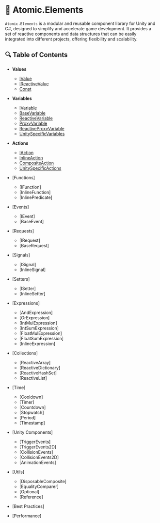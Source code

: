 # 📘 Atomic.Elements

`Atomic.Elements` is a modular and reusable component library for Unity and C#, designed to simplify and accelerate game development. It provides a set of reactive components and data structures that can be easily integrated into different projects, offering flexibility and scalability.

## 🔍 Table of Contents

- **Values**
  - [IValue](Values/IValue.md)
  - [IReactiveValue](Values/IReactiveValue.md)
  - [Const](Values/Const.md)

- **Variables**
  - [IVariable](Variables/IVariable.md)
  - [BaseVariable](Variables/BaseVariable.md)
  - [ReactiveVariable](Variables/ReactiveVariable.md)
  - [ProxyVariable](Variables/ProxyVariable.md)
  - [ReactiveProxyVariable](Variables/ReactiveProxyVariable.md)
  - [UnitySpecificVariables](Variables/UnitySpecificVariables.md)

- **Actions**
  - [IAction](Actions/IAction.md) 
  - [InlineAction](Actions/InlineAction.md)
  - [CompositeAction](Actions/CompositeAction.md)
  - [UnitySpecificActions](Actions/UnitySpecificActions.md)
  
- [Functions]
  - [IFunction] 
  - [InlineFunction]
  - [InlinePredicate]

- [Events]
  - [IEvent]
  - [BaseEvent]
  
- [Requests]
  - [IRequest]
  - [BaseRequest]

- [Signals]
  - [ISignal]
  - [InlineSignal]

- [Setters]
  - [ISetter]
  - [InlineSetter]

- [Expressions]
  - [AndExpression]
  - [OrExpression]
  - [IntMulExpression]
  - [IntSumExpression]
  - [FloatMulExpression]
  - [FloatSumExpression]
  - [InlineExpression]

- [Collections]
  - [ReactiveArray]
  - [ReactiveDictionary]
  - [ReactiveHashSet]
  - [ReactiveList]

- [Time]
  - [Cooldown]
  - [Timer]
  - [Countdown]
  - [Stopwatch]
  - [Period]
  - [Timestamp]

- [Unity Components]
  - [TriggerEvents]
  - [TriggerEvents2D]
  - [CollisionEvents]
  - [CollisionEvents2D]
  - [AnimationEvents]

- [Utils]
  - [DisposableComposite]
  - [EqualityComparer]
  - [Optional]
  - [Reference]

-  [Best Practices]
- [Performance]













[//]: # ()
[//]: # ()
[//]: # (## 🔧 Core Components)

[//]: # ()
[//]: # (- **Component 1**: Description of component 1.)

[//]: # (- **Component 2**: Description of component 2.)

[//]: # (- **Component 3**: Description of component 3.)

[//]: # ()
[//]: # (*&#40;Add real component names and descriptions based on the repository content&#41;*)

[//]: # ()
[//]: # (## 🚀 Usage)

[//]: # ()
[//]: # (To get started with `Atomic.Elements`, follow these steps:)

[//]: # ()
[//]: # (1. Clone or download the repository.)

[//]: # (2. Import the required components into your Unity project.)

[//]: # (3. Configure components according to the documentation.)

[//]: # ()
[//]: # (Example usage:)

[//]: # (```csharp)

[//]: # (using Atomic.Elements;)

[//]: # (using UnityEngine;)

[//]: # ()
[//]: # (public class Example : MonoBehaviour)

[//]: # ({)

[//]: # (    void Start&#40;&#41;)

[//]: # (    {)

[//]: # (        var component = new Component1&#40;&#41;;)

[//]: # (        component.Initialize&#40;&#41;;)

[//]: # (    })

[//]: # (})
